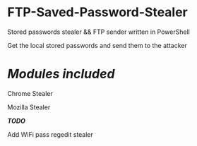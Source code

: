 # FTP-Saved-Password-Stealer
Stored passwords stealer &amp;&amp; FTP sender written in PowerShell

Get the local stored passwords and send them to the attacker

# *******Modules included*******
Chrome Stealer

Mozilla Stealer


*************TODO*************

Add WiFi pass regedit stealer
